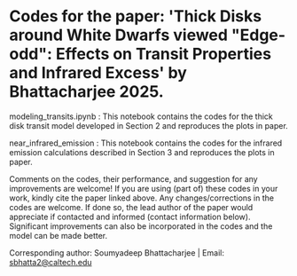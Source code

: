 # Codes for the paper: 'Thick Disks around White Dwarfs viewed "Edge-odd": Effects on Transit Properties and Infrared Excess' by Bhattacharjee 2025.

modeling_transits.ipynb : This notebook contains the codes for the thick disk transit model developed in Section 2 and reproduces the plots in paper.

near_infrared_emission : This notebook contains the codes for the infrared emission calculations described in Section 3 and reproduces the plots in paper.

Comments on the codes, their performance, and suggestion for any improvements are welcome! If you are using (part of) these codes in your work, kindly cite the paper linked above. Any changes/corrections in the codes are welcome. If done so, the lead author of the paper would appreciate if contacted and informed (contact information below). Significant improvements can also be incorporated in the codes and the model can be made better.

Corresponding author: Soumyadeep Bhattacharjee |
Email: sbhatta2@caltech.edu
